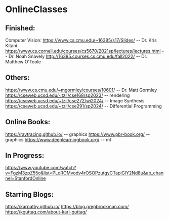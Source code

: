 # OnlineClasses

## Finished:
Computer Vision:
https://www.cs.cmu.edu/~16385/s17/Slides/ -- Dr. Kris Kitani
https://www.cs.cornell.edu/courses/cs5670/2021sp/lectures/lectures.html -- Dr. Noah Snavely
http://16385.courses.cs.cmu.edu/fall2022/ -- Dr. Matthew O'Toole


## Others:
https://www.cs.cmu.edu/~mgormley/courses/10601/ -- Dr. Matt Gormley
https://cseweb.ucsd.edu/~tzli/cse168/sp2023/ -- rendering
https://cseweb.ucsd.edu/~tzli/cse272/wi2024/ -- Image Synthesis
https://cseweb.ucsd.edu/~tzli/cse291/sp2024/ -- Differential Programming

## Online Books:
https://raytracing.github.io/ -- graphics
https://www.pbr-book.org/ -- graphics
https://www.deeplearningbook.org/ -- ml


## In Progress:
https://www.youtube.com/watch?v=FgzM3zpZ55o&list=PLoROMvodv4rOSOPzutgyCTapiGlY2Nd8u&ab_channel=StanfordOnline

## Starring Blogs:
https://karpathy.github.io/
https://blog.gregbrockman.com/
https://kguttag.com/about-karl-guttag/




